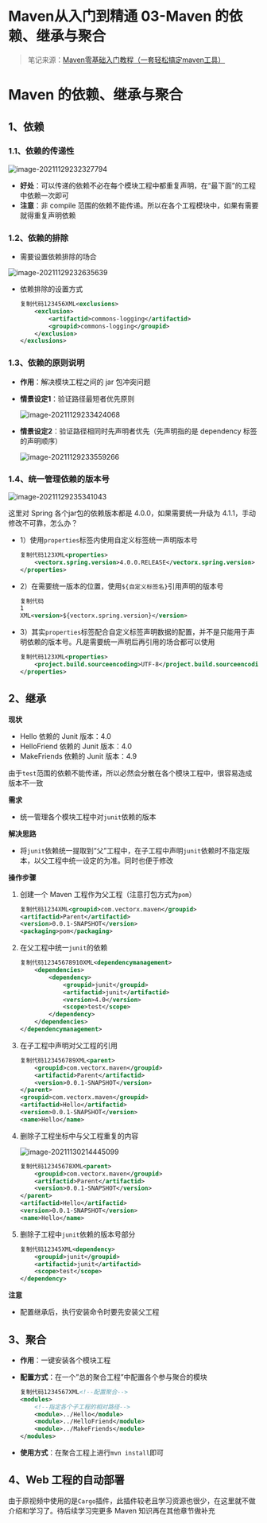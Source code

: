 # Maven从入门到精通  03-Maven 的依赖、继承与聚合

> 笔记来源：[Maven零基础入门教程（一套轻松搞定maven工具）](https://www.bilibili.com/video/BV1TW411g7hP)



# Maven 的依赖、继承与聚合

## 1、依赖

### 1.1、依赖的传递性

![image-20211129232327794](https://img2020.cnblogs.com/blog/2364648/202112/2364648-20211203205646360-793283316.png)

- **好处**：可以传递的依赖不必在每个模块工程中都重复声明，在“最下面”的工程中依赖一次即可
- **注意**：非 compile 范围的依赖不能传递。所以在各个工程模块中，如果有需要就得重复声明依赖

### 1.2、依赖的排除

- 需要设置依赖排除的场合

![image-20211129232635639](https://img2020.cnblogs.com/blog/2364648/202112/2364648-20211203205646685-1383335905.png)

- 依赖排除的设置方式

  ```xml
  复制代码123456XML<exclusions>
      <exclusion>
          <artifactid>commons-logging</artifactid>
          <groupid>commons-logging</groupid>
      </exclusion>
  </exclusions>
  ```

### 1.3、依赖的原则说明

- **作用**：解决模块工程之间的 jar 包冲突问题

- **情景设定1**：验证路径最短者优先原则

  ![image-20211129233424068](https://img2020.cnblogs.com/blog/2364648/202112/2364648-20211203205647291-674209904.png)

- **情景设定2**：验证路径相同时先声明者优先（先声明指的是 dependency 标签的声明顺序）

  ![image-20211129233559266](https://img2020.cnblogs.com/blog/2364648/202112/2364648-20211203205647479-1748764348.png)

### 1.4、统一管理依赖的版本号

![image-20211129235341043](https://img2020.cnblogs.com/blog/2364648/202112/2364648-20211203205647541-173724650.png)

这里对 Spring 各个jar包的依赖版本都是 4.0.0，如果需要统一升级为 4.1.1，手动修改不可靠，怎么办？

- 1）使用`properties`标签内使用自定义标签统一声明版本号

  ```xml
  复制代码123XML<properties>
      <vectorx.spring.version>4.0.0.RELEASE</vectorx.spring.version>
  </properties>
  ```

- 2）在需要统一版本的位置，使用`${自定义标签名}`引用声明的版本号

  ```xml
  复制代码
  1
  XML<version>${vectorx.spring.version}</version>
  ```

- 3）其实`properties`标签配合自定义标签声明数据的配置，并不是只能用于声明依赖的版本号。凡是需要统一声明后再引用的场合都可以使用

  ```xml
  复制代码123XML<properties>
      <project.build.sourceencoding>UTF-8</project.build.sourceencoding>
  </properties>
  ```

## 2、继承

**现状**

- Hello 依赖的 Junit 版本：4.0
- HelloFriend 依赖的 Junit 版本：4.0
- MakeFriends 依赖的 Junit 版本：4.9

由于`test`范围的依赖不能传递，所以必然会分散在各个模块工程中，很容易造成版本不一致

**需求**

- 统一管理各个模块工程中对`junit`依赖的版本

**解决思路**

- 将`junit`依赖统一提取到“父”工程中，在子工程中声明`junit`依赖时不指定版本，以父工程中统一设定的为准。同时也便于修改

**操作步骤**

1. 创建一个 Maven 工程作为父工程（注意打包方式为`pom`）

   ```xml
   复制代码1234XML<groupid>com.vectorx.maven</groupid>
   <artifactid>Parent</artifactid>
   <version>0.0.1-SNAPSHOT</version>
   <packaging>pom</packaging>
   ```

2. 在父工程中统一`junit`的依赖

   ```xml
   复制代码12345678910XML<dependencymanagement>
       <dependencies>
           <dependency>
               <groupid>junit</groupid>
               <artifactid>junit</artifactid>
               <version>4.0</version>
               <scope>test</scope>
           </dependency>
       </dependencies>
   </dependencymanagement>
   ```

3. 在子工程中声明对父工程的引用

   ```xml
   复制代码123456789XML<parent>
       <groupid>com.vectorx.maven</groupid>
       <artifactid>Parent</artifactid>
       <version>0.0.1-SNAPSHOT</version>
   </parent>
   <groupid>com.vectorx.maven</groupid>
   <artifactid>Hello</artifactid>
   <version>0.0.1-SNAPSHOT</version>
   <name>Hello</name>
   ```

4. 删除子工程坐标中与父工程重复的内容

   ![image-20211130214445099](https://img2020.cnblogs.com/blog/2364648/202112/2364648-20211203205647223-2113567334.png)

   ```xml
   复制代码12345678XML<parent>
       <groupid>com.vectorx.maven</groupid>
       <artifactid>Parent</artifactid>
       <version>0.0.1-SNAPSHOT</version>
   </parent>
   <artifactid>Hello</artifactid>
   <version>0.0.1-SNAPSHOT</version>
   <name>Hello</name>
   ```

5. 删除子工程中`junit`依赖的版本号部分

   ```xml
   复制代码12345XML<dependency>
       <groupid>junit</groupid>
       <artifactid>junit</artifactid>
       <scope>test</scope>
   </dependency>
   ```

**注意**

- 配置继承后，执行安装命令时要先安装父工程

## 3、聚合

- **作用**：一键安装各个模块工程

- **配置方式**：在一个”总的聚合工程”中配置各个参与聚合的模块

  ```xml
  复制代码1234567XML<!--配置聚合-->
  <modules>
      <!--指定各个子工程的相对路径-->
      <module>../Hello</module>
      <module>../HelloFriend</module>
      <module>../MakeFriends</module>
  </modules>
  ```

- **使用方式**：在聚合工程上进行`mvn install`即可

## 4、Web 工程的自动部署

由于原视频中使用的是`Cargo`插件，此插件较老且学习资源也很少，在这里就不做介绍和学习了。待后续学习完更多 Maven 知识再在其他章节做补充
